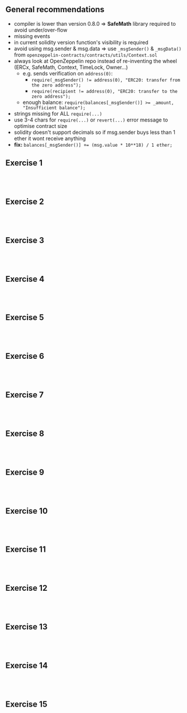 ## General recommendations

- compiler is lower than version 0.8.0 => **SafeMath** library required to avoid under/over-flow
- missing events
- in current solidity version function's visibility is required
- avoid using msg.sender & msg.data => use `_msgSender()` & `_msgData()` from `openzeppelin-contracts/contracts/utils/Context.sol`
- always look at OpenZeppelin repo instead of re-inventing the wheel (ERCx, SafeMath, Context, TimeLock, Owner...)
  - e.g. sends verification on `address(0)`:
    - `require(_msgSender() != address(0), "ERC20: transfer from the zero address");`
    - `require(recipient != address(0), "ERC20: transfer to the zero address");`
  - enough balance: `require(balances[_msgSender()] >= _amount, "Insufficient balance");`
- strings missing for ALL `require(...)`
- use 3-4 chars for `require(...)` or `revert(...)` error message to optimise contract size
- solidity doesn't support decimals so if msg.sender buys less than 1 ether it wont receive anything
- **fix:** `balances[_msgSender()] += (msg.value * 10**18) / 1 ether;`

## Exercise 1
<br><br>

## Exercise 2
<br><br>

## Exercise 3
<br><br>

## Exercise 4
<br><br>

## Exercise 5
<br><br>

## Exercise 6
<br><br>

## Exercise 7
<br><br>

## Exercise 8
<br><br>

## Exercise 9
<br><br>

## Exercise 10
<br><br>

## Exercise 11
<br><br>

## Exercise 12
<br><br>

## Exercise 13
<br><br>

## Exercise 14
<br><br>

## Exercise 15


